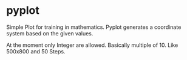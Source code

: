 pyplot
======

Simple Plot for training in mathematics. Pyplot generates a coordinate system
based on the given values. 

At the moment only Integer are allowed. Basically multiple of 10. Like 500x800 and 50 Steps.
